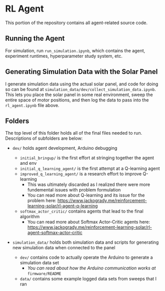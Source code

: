 # RL Agent

This portion of the repository contains all agent-related source code.

## Running the Agent

For simulation, run `run_simulation.ipynb`, which contains the agent, experiment runtimes, hyperparameter study system, etc.

## Generating Simulation Data with the Solar Panel

I generate simulation data using the actual solar panel, and code for doing so can be found at 
`simulation_data/dev/collect_simulation_data.ipynb`. This lets you place the solar panel in some real environment, 
sweep the entire space of motor positions, and then log the data to pass into the `rl_agent.ipynb` file above.

## Folders

The top level of this folder holds all of the final files needed to run. 
Descriptions of subfolders are below:

* `dev/` holds agent development, Arduino debugging
  * `initial_bringup/` is the first effort at stringing together the agent and env
  * `initial_q_learning_agent/` is the first attempt at a Q-learning agent
  * `improved_q_learning_agent/` is a research effort to improve Q-learning
    * This was ultimately discarded as I realized there were more fundemental issues with problem formulation
    * You can read more about Q-learning and its issue for the problem here: https://www.jackogrady.me/reinforcement-learning-solar/rl-agent-q-learning
  * `softmax_actor_critic/` contains agents that lead to the final algorithm
    * You can read more about Softmax Actor-Critic agents here: https://www.jackogrady.me/reinforcement-learning-solar/rl-agent-softmax-actor-critic

* `simulation_data/` holds both simulation data and scripts for generating new simulation data when connected to the panel
  * `dev/` contains code to actually operate the Arduino to generate a simulation data set
    * *You can read about how the Arduino communication works at* `firmware/README`
  * `data/` contains some example logged data sets from sweeps that I ran

